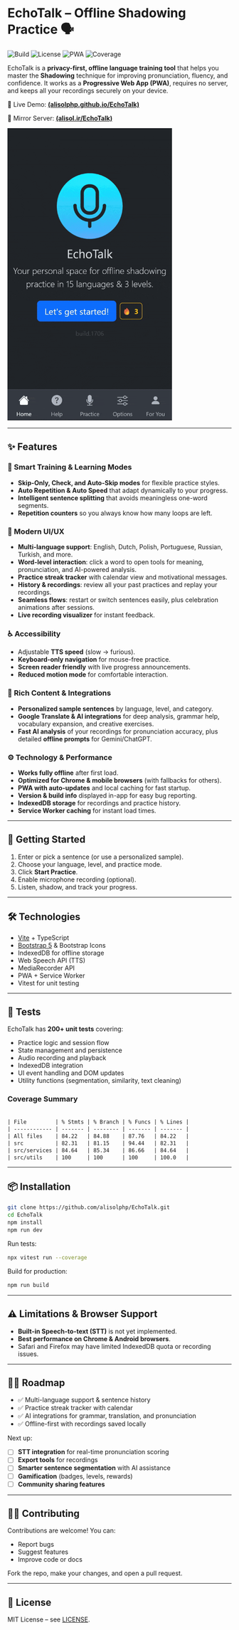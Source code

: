 # EchoTalk – Offline Shadowing Practice 🗣️

![Build](https://img.shields.io/github/actions/workflow/status/alisolphp/EchoTalk/test.yml?label=build)
![License](https://img.shields.io/github/license/alisolphp/EchoTalk)
![PWA](https://img.shields.io/badge/PWA-ready-green)
![Coverage](https://img.shields.io/badge/coverage-84%25-green)

EchoTalk is a **privacy-first, offline language training tool** that helps you master the **Shadowing** technique for improving pronunciation, fluency, and confidence. It works as a **Progressive Web App (PWA)**, requires no server, and keeps all your recordings securely on your device.

🔗 Live Demo: [**(alisolphp.github.io/EchoTalk)**](https://alisol.ir/Projects/EchoTalk)

🔗 Mirror Server: [**(alisol.ir/EchoTalk)**](https://alisol.ir/EchoTalk)

<img src="public/screenshots/echotalk-screenshots.gif" width="370" alt="EchoTalk Demo">

---

## ✨ Features

### 🧠 Smart Training & Learning Modes

* **Skip-Only, Check, and Auto-Skip modes** for flexible practice styles.
* **Auto Repetition & Auto Speed** that adapt dynamically to your progress.
* **Intelligent sentence splitting** that avoids meaningless one-word segments.
* **Repetition counters** so you always know how many loops are left.

### 🎨 Modern UI/UX

* **Multi-language support**: English, Dutch, Polish, Portuguese, Russian, Turkish, and more.
* **Word-level interaction**: click a word to open tools for meaning, pronunciation, and AI-powered analysis.
* **Practice streak tracker** with calendar view and motivational messages.
* **History & recordings**: review all your past practices and replay your recordings.
* **Seamless flows**: restart or switch sentences easily, plus celebration animations after sessions.
* **Live recording visualizer** for instant feedback.

### ♿ Accessibility

* Adjustable **TTS speed** (slow → furious).
* **Keyboard-only navigation** for mouse-free practice.
* **Screen reader friendly** with live progress announcements.
* **Reduced motion mode** for comfortable interaction.

### 📝 Rich Content & Integrations

* **Personalized sample sentences** by language, level, and category.
* **Google Translate & AI integrations** for deep analysis, grammar help, vocabulary expansion, and creative exercises.
* **Fast AI analysis** of your recordings for pronunciation accuracy, plus detailed **offline prompts** for Gemini/ChatGPT.

### ⚙️ Technology & Performance

* **Works fully offline** after first load.
* **Optimized for Chrome & mobile browsers** (with fallbacks for others).
* **PWA with auto-updates** and local caching for fast startup.
* **Version & build info** displayed in-app for easy bug reporting.
* **IndexedDB storage** for recordings and practice history.
* **Service Worker caching** for instant load times.

---

## 🚀 Getting Started

1. Enter or pick a sentence (or use a personalized sample).
2. Choose your language, level, and practice mode.
3. Click **Start Practice**.
4. Enable microphone recording (optional).
5. Listen, shadow, and track your progress.

---

## 🛠️ Technologies

* [Vite](https://vitejs.dev/) + TypeScript
* [Bootstrap 5](https://getbootstrap.com/) & Bootstrap Icons
* IndexedDB for offline storage
* Web Speech API (TTS)
* MediaRecorder API
* PWA + Service Worker
* Vitest for unit testing

---

## 🧪 Tests

EchoTalk has **200+ unit tests** covering:

* Practice logic and session flow
* State management and persistence
* Audio recording and playback
* IndexedDB integration
* UI event handling and DOM updates
* Utility functions (segmentation, similarity, text cleaning)


### Coverage Summary
```

| File         | % Stmts | % Branch | % Funcs | % Lines |
| ------------ | ------- | -------- | ------- | ------- |
| All files    | 84.22   | 84.88    | 87.76   | 84.22   |
| src          | 82.31   | 81.15    | 94.44   | 82.31   |
| src/services | 84.64   | 85.34    | 86.66   | 84.64   |
| src/utils    | 100     | 100      | 100     | 100.0   |

````

---

## 📦 Installation

```bash
git clone https://github.com/alisolphp/EchoTalk.git
cd EchoTalk
npm install
npm run dev
```

Run tests:

```bash
npx vitest run --coverage
```

Build for production:

```bash
npm run build
```

---

## ⚠️ Limitations & Browser Support

* **Built-in Speech-to-text (STT)** is not yet implemented.
* **Best performance on Chrome & Android browsers**.
* Safari and Firefox may have limited IndexedDB quota or recording issues.

---

## 🧑‍🔧 Roadmap

* ✅ Multi-language support & sentence history
* ✅ Practice streak tracker with calendar
* ✅ AI integrations for grammar, translation, and pronunciation
* ✅ Offline-first with recordings saved locally

Next up:

* [ ] **STT integration** for real-time pronunciation scoring
* [ ] **Export tools** for recordings
* [ ] **Smarter sentence segmentation** with AI assistance
* [ ] **Gamification** (badges, levels, rewards)
* [ ] **Community sharing features**

---

## 🧑‍💻 Contributing

Contributions are welcome! You can:

* Report bugs
* Suggest features
* Improve code or docs

Fork the repo, make your changes, and open a pull request.

---

## 📄 License

MIT License – see [LICENSE](./LICENSE).
